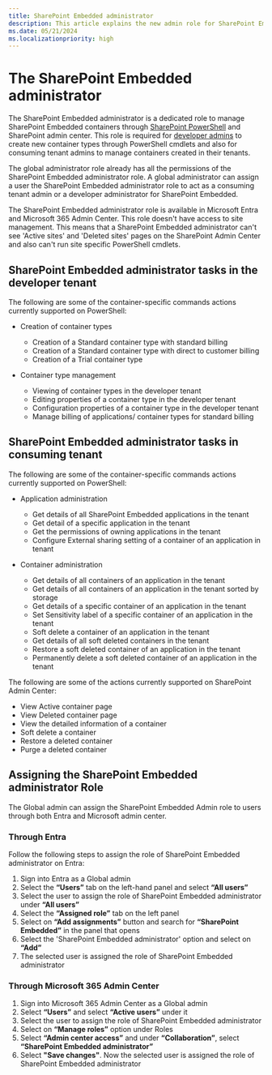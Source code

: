 ```yaml
---
title: SharePoint Embedded administrator
description: This article explains the new admin role for SharePoint Embedded.
ms.date: 05/21/2024
ms.localizationpriority: high
---
```


# The SharePoint Embedded administrator

The SharePoint Embedded administrator is a dedicated role to manage SharePoint Embedded containers through [SharePoint PowerShell](/powershell/module/sharepoint-online/connect-sposervice) and SharePoint admin center. This role is required for [developer admins](./developer-admin/dev-admin.md) to create new container types through PowerShell cmdlets and also for consuming tenant admins to manage containers created in their tenants.

The global administrator role already has all the permissions of the SharePoint Embedded administrator role. A global administrator can assign a user the SharePoint Embedded administrator role to act as a consuming tenant admin or a developer administrator for SharePoint Embedded.

The SharePoint Embedded administrator role is available in Microsoft Entra and Microsoft 365 Admin Center. This role doesn't have access to site management. This means that a SharePoint Embedded administrator can't see 'Active sites' and 'Deleted sites' pages on the SharePoint Admin Center and also can't run site specific PowerShell cmdlets.

## SharePoint Embedded administrator tasks in the developer tenant

The following are some of the container-specific commands actions currently supported on PowerShell:

- Creation of container types
  - Creation of a Standard container type with standard billing
  - Creation of a Standard container type with direct to customer billing
  - Creation of a Trial container type

- Container type management
  - Viewing of container types in the developer tenant
  - Editing properties of a container type in the developer tenant
  - Configuration properties of a container type in the developer tenant
  - Manage billing of applications/ container types for standard billing

## SharePoint Embedded administrator tasks in consuming tenant

The following are some of the container-specific commands actions currently supported on PowerShell:

- Application administration
  - Get details of all SharePoint Embedded applications in the tenant
  - Get detail of a specific application in the tenant
  - Get the permissions of owning applications in the tenant
  - Configure External sharing setting of a container of an application in tenant

- Container administration
  - Get details of all containers of an application in the tenant
  - Get details of all containers of an application in the tenant sorted by storage
  - Get details of a specific container of an application in the tenant
  - Set Sensitivity label of a specific container of an application in the tenant
  - Soft delete a container of an application in the tenant
  - Get details of all soft deleted containers in the tenant
  - Restore a soft deleted container of an application in the tenant
  - Permanently delete a soft deleted container of an application in the tenant

The following are some of the actions currently supported on SharePoint Admin Center:

- View Active container page
- View Deleted container page
- View the detailed information of a container
- Soft delete a container
- Restore a deleted container
- Purge a deleted container

## Assigning the SharePoint Embedded administrator Role

The Global admin can assign the SharePoint Embedded Admin role to users through both Entra and Microsoft admin center.

### Through Entra

Follow the following steps to assign the role of SharePoint Embedded administrator on Entra:

1. Sign into Entra as a Global admin
1. Select the **“Users”** tab on the left-hand panel and select **“All users”**
1. Select the user to assign the role of SharePoint Embedded administrator under **“All users”**
1. Select the **“Assigned role”** tab on the left panel
1. Select on **“Add assignments”** button and search for **“SharePoint Embedded”** in the panel that opens
1. Select the 'SharePoint Embedded administrator' option and select on **“Add”**
1. The selected user is assigned the role of SharePoint Embedded administrator

### Through Microsoft 365 Admin Center

1. Sign into Microsoft 365 Admin Center as a Global admin
1. Select **“Users”** and select **“Active users”** under it
1. Select the user to assign the role of SharePoint Embedded administrator
1. Select on **“Manage roles”** option under Roles
1. Select **“Admin center access”** and under **“Collaboration”**, select **“SharePoint Embedded administrator”**
1. Select **"Save changes"**. Now the selected user is assigned the role of SharePoint Embedded administrator
